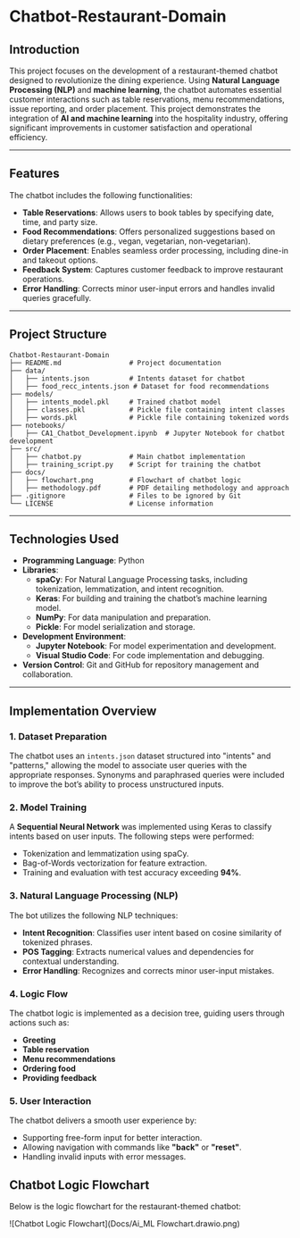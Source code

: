 # Chatbot-Restaurant-Domain

## Introduction
This project focuses on the development of a restaurant-themed chatbot designed to revolutionize the dining experience. Using **Natural Language Processing (NLP)** and **machine learning**, the chatbot automates essential customer interactions such as table reservations, menu recommendations, issue reporting, and order placement. 
This project demonstrates the integration of **AI and machine learning** into the hospitality industry, offering significant improvements in customer satisfaction and operational efficiency.

---

## Features
The chatbot includes the following functionalities:
- **Table Reservations**: Allows users to book tables by specifying date, time, and party size.
- **Food Recommendations**: Offers personalized suggestions based on dietary preferences (e.g., vegan, vegetarian, non-vegetarian).
- **Order Placement**: Enables seamless order processing, including dine-in and takeout options.
- **Feedback System**: Captures customer feedback to improve restaurant operations.
- **Error Handling**: Corrects minor user-input errors and handles invalid queries gracefully.

---

## Project Structure
```plaintext
Chatbot-Restaurant-Domain
├── README.md                 # Project documentation
├── data/
│   ├── intents.json          # Intents dataset for chatbot
│   ├── food_recc_intents.json # Dataset for food recommendations
├── models/
│   ├── intents_model.pkl     # Trained chatbot model
│   ├── classes.pkl           # Pickle file containing intent classes
│   ├── words.pkl             # Pickle file containing tokenized words
├── notebooks/
│   ├── CA1_Chatbot_Development.ipynb  # Jupyter Notebook for chatbot development
├── src/
│   ├── chatbot.py            # Main chatbot implementation
│   ├── training_script.py    # Script for training the chatbot
├── docs/
│   ├── flowchart.png         # Flowchart of chatbot logic
│   ├── methodology.pdf       # PDF detailing methodology and approach
├── .gitignore                # Files to be ignored by Git
└── LICENSE                   # License information
```

---

## Technologies Used
- **Programming Language**: Python
- **Libraries**:
  - **spaCy**: For Natural Language Processing tasks, including tokenization, lemmatization, and intent recognition.
  - **Keras**: For building and training the chatbot’s machine learning model.
  - **NumPy**: For data manipulation and preparation.
  - **Pickle**: For model serialization and storage.
- **Development Environment**:
  - **Jupyter Notebook**: For model experimentation and development.
  - **Visual Studio Code**: For code implementation and debugging.
- **Version Control**: Git and GitHub for repository management and collaboration.

---

## Implementation Overview

### 1. Dataset Preparation
The chatbot uses an `intents.json` dataset structured into "intents" and "patterns," allowing the model to associate user queries with the appropriate responses. Synonyms and paraphrased queries were included to improve the bot’s ability to process unstructured inputs.

### 2. Model Training
A **Sequential Neural Network** was implemented using Keras to classify intents based on user inputs. The following steps were performed:
- Tokenization and lemmatization using spaCy.
- Bag-of-Words vectorization for feature extraction.
- Training and evaluation with test accuracy exceeding **94%**.

### 3. Natural Language Processing (NLP)
The bot utilizes the following NLP techniques:
- **Intent Recognition**: Classifies user intent based on cosine similarity of tokenized phrases.
- **POS Tagging**: Extracts numerical values and dependencies for contextual understanding.
- **Error Handling**: Recognizes and corrects minor user-input mistakes.

### 4. Logic Flow
The chatbot logic is implemented as a decision tree, guiding users through actions such as:
- **Greeting**
- **Table reservation**
- **Menu recommendations**
- **Ordering food**
- **Providing feedback**

### 5. User Interaction
The chatbot delivers a smooth user experience by:
- Supporting free-form input for better interaction.
- Allowing navigation with commands like **"back"** or **"reset"**.
- Handling invalid inputs with error messages.

## Chatbot Logic Flowchart

Below is the logic flowchart for the restaurant-themed chatbot:

![Chatbot Logic Flowchart](Docs/Ai_ML Flowchart.drawio.png)






